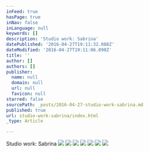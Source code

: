 ```yaml
---
inFeed: true
hasPage: true
inNav: false
inLanguage: null
keywords: []
description: 'Studio work: Sabrina'
datePublished: '2016-04-27T19:11:32.088Z'
dateModified: '2016-04-27T19:11:06.090Z'
title: ''
author: []
authors: []
publisher:
  name: null
  domain: null
  url: null
  favicon: null
starred: false
sourcePath: _posts/2016-04-27-studio-work-sabrina.md
published: true
url: studio-work-sabrina/index.html
_type: Article

---
```

Studio work: Sabrina
![](https://the-grid-user-content.s3-us-west-2.amazonaws.com/7ee111e1-7c32-41c5-b889-2c355761a56b.jpg)
![](https://the-grid-user-content.s3-us-west-2.amazonaws.com/a4513920-a9d5-4290-8c58-fed0253f071d.jpg)
![](https://the-grid-user-content.s3-us-west-2.amazonaws.com/ecaa787f-71b2-4ca8-9e99-51dedb998a9d.jpg)
![](https://the-grid-user-content.s3-us-west-2.amazonaws.com/e4aa7992-7f71-477f-8d5c-bb9d893a0fc8.jpg)
![](https://the-grid-user-content.s3-us-west-2.amazonaws.com/488eeac2-66db-409c-9398-77ebb9d98b23.jpg)
![](https://the-grid-user-content.s3-us-west-2.amazonaws.com/075809c2-05ed-44f9-ab42-e3013acb095b.jpg)
![](https://the-grid-user-content.s3-us-west-2.amazonaws.com/75f96911-3852-47c9-a5d3-835570d4c8af.jpg)